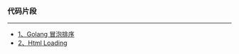 
### 代码片段
----
* [1、Golang 冒泡排序](https://github.com/jiayemr/CodeFragment/blob/master/pao.go)
* [2、Html Loading](https://github.com/jiayemr/CodeFragment/blob/master/Loading.html)
